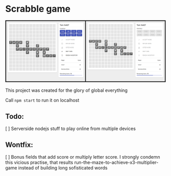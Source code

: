 # Scrabble game

![](screenshot.png)

This project was created for the glory of global everything

Call `npm start` to run it on localhost


## Todo:

[ ] Serverside nodejs stuff to play online from multiple devices

## Wontfix:
[ ] Bonus fields that add score or multiply letter score. I strongly condemn this vicious practise, that results run-the-maze-to-achieve-x3-multiplier-game instead of building long sofisticated words
